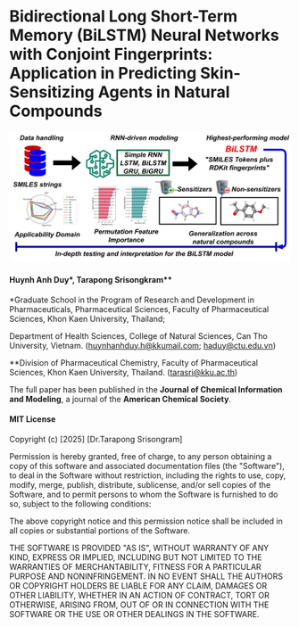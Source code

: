  # Bidirectional Long Short-Term Memory (BiLSTM) Neural Networks with Conjoint Fingerprints: Application in Predicting Skin-Sensitizing Agents in Natural Compounds

![Abstract Graphic](sens_graphic.png)

#### Huynh Anh Duy*, Tarapong Srisongkram** 

*Graduate School in the Program of Research and Development in Pharmaceuticals, Pharmaceutical Sciences, Faculty of Pharmaceutical Sciences, Khon Kaen University, Thailand; 

Department of Health Sciences, College of Natural Sciences, Can Tho University, Vietnam. (huynhanhduy.h@kkumail.com; haduy@ctu.edu.vn)


**Division of Pharmaceutical Chemistry, Faculty of Pharmaceutical Sciences, Khon Kaen University, Thailand. (tarasri@kku.ac.th)

The full paper has been published in the **Journal of Chemical Information and Modeling**, a journal of the **American Chemical Society**.


#### MIT License

Copyright (c) [2025] [Dr.Tarapong Srisongram]

Permission is hereby granted, free of charge, to any person obtaining a copy of this software and associated documentation files (the "Software"), to deal in the Software without restriction, including the rights to use, copy, modify, merge, publish, distribute, sublicense, and/or sell copies of the Software, and to permit persons to whom the Software is furnished to do so, subject to the following conditions:

The above copyright notice and this permission notice shall be included in all copies or substantial portions of the Software.

THE SOFTWARE IS PROVIDED "AS IS", WITHOUT WARRANTY OF ANY KIND, EXPRESS OR IMPLIED, INCLUDING BUT NOT LIMITED TO THE WARRANTIES OF MERCHANTABILITY, FITNESS FOR A PARTICULAR PURPOSE AND NONINFRINGEMENT. IN NO EVENT SHALL THE AUTHORS OR COPYRIGHT HOLDERS BE LIABLE FOR ANY CLAIM, DAMAGES OR OTHER LIABILITY, WHETHER IN AN ACTION OF CONTRACT, TORT OR OTHERWISE, ARISING FROM, OUT OF OR IN CONNECTION WITH THE SOFTWARE OR THE USE OR OTHER DEALINGS IN THE SOFTWARE.
